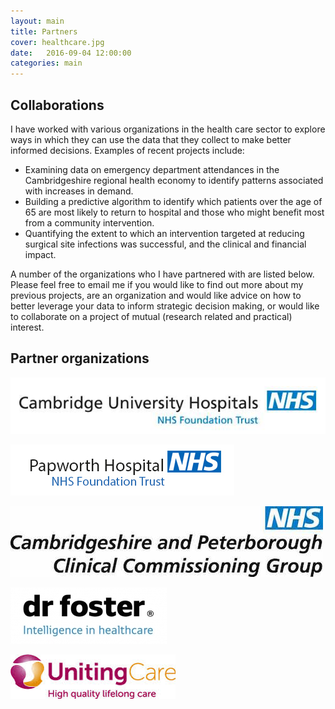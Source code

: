 ```yaml
---
layout: main
title: Partners
cover: healthcare.jpg
date:   2016-09-04 12:00:00
categories: main
---
```


## Collaborations

I have worked with various organizations in the health care sector to explore ways in which they can use the data that they collect to make better informed decisions. Examples of recent projects include:

* Examining data on emergency department attendances in the Cambridgeshire regional health economy to identify patterns associated with increases in demand.
* Building a predictive algorithm to identify which patients over the age of 65 are most likely to return to hospital and those who might benefit most from a community intervention.
* Quantifying the extent to which an intervention targeted at reducing surgical site infections was successful, and the clinical and financial impact.

A number of the organizations who I have partnered with are listed below. Please feel free to email me if you would like to find out more about my previous projects, are an organization and would like advice on how to better leverage your data to inform strategic decision making, or would like to collaborate on a project of mutual (research related and practical) interest.

## Partner organizations

![Cambridge University Hospitals](/images/logos/cuh.jpg "Cambridge University Hospitals")

![Papworth Hospital](/images/logos/papworth.jpg "Papworth Hospital")

![Cambridgeshire and Peterborough Clinical Commissioning Group](/images/logos/campetccg.jpg "Cambridgeshire and Peterborough Clinical Commissioning Group")

![Dr Foster](/images/logos/drfoster.jpg "Dr Foster")

![UnitingCare Partnership](/images/logos/unitingcare.jpg "UnitingCare Partnership")